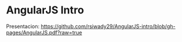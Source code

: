# AngularJS Intro

Presentacion: https://github.com/rsiwady29/AngularJS-intro/blob/gh-pages/AngularJS.pdf?raw=true
